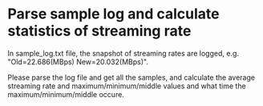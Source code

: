 # Parse sample log and calculate statistics of streaming rate

In sample_log.txt file, the snapshot of streaming rates are logged, e.g. "Old=22.686(MBps) New=20.032(MBps)".

Please parse the log file and get all the samples, and calculate the average streaming rate and
maximum/minimum/middle values and what time the maximum/minimum/middle occure.
